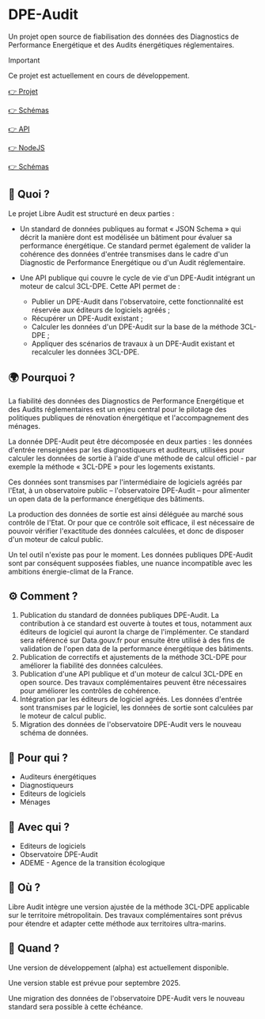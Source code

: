 # DPE-Audit

Un projet open source de fiabilisation des données des Diagnostics de Performance Energétique et des Audits énergétiques réglementaires.

> [!IMPORTANT]
> Ce projet est actuellement en cours de développement.

[👉 Projet](https://github.com/action-21/dpe-audit)

[👉 Schémas](https://github.com/action-21/dpe-audit-schema)

[👉 API](https://github.com/action-21/dpe-audit-api)

[👉 NodeJS](https://github.com/action-21/dpe-audit-node)

[👉 Schémas](https://github.com/action-21/guichet-unique-controle-renovation-schemas)

## 🚀 Quoi ?

Le projet Libre Audit est structuré en deux parties :

- Un standard de données publiques au format « JSON Schema » qui décrit la manière dont est modélisée un bâtiment pour évaluer sa performance énergétique. Ce standard permet également de valider la cohérence des données d'entrée transmises dans le cadre d'un Diagnostic de Performance Energétique ou d'un Audit réglementaire.

- Une API publique qui couvre le cycle de vie d'un DPE-Audit intégrant un moteur de calcul 3CL-DPE. Cette API permet de :
  - Publier un DPE-Audit dans l'observatoire, cette fonctionnalité est réservée aux éditeurs de logiciels agréés ;
  - Récupérer un DPE-Audit existant ;
  - Calculer les données d'un DPE-Audit sur la base de la méthode 3CL-DPE ;
  - Appliquer des scénarios de travaux à un DPE-Audit existant et recalculer les données 3CL-DPE.

## 🌍 Pourquoi ?

La fiabilité des données des Diagnostics de Performance Energétique et des Audits réglementaires est un enjeu central pour le pilotage des politiques publiques de rénovation énergétique et l'accompagnement des ménages.

La donnée DPE-Audit peut être décomposée en deux parties : les données d'entrée renseignées par les diagnostiqueurs et auditeurs, utilisées pour calculer les données de sortie à l'aide d'une méthode de calcul officiel - par exemple la méthode « 3CL-DPE » pour les logements existants.

Ces données sont transmises par l'intermédiaire de logiciels agréés par l'Etat, à un observatoire public – l'observatoire DPE-Audit – pour alimenter un open data de la performance énergétique des bâtiments.

La production des données de sortie est ainsi déléguée au marché sous contrôle de l'Etat. Or pour que ce contrôle soit efficace, il est nécessaire de pouvoir vérifier l'exactitude des données calculées, et donc de disposer d'un moteur de calcul public.

Un tel outil n'existe pas pour le moment. Les données publiques DPE-Audit sont par conséquent supposées fiables, une nuance incompatible avec les ambitions énergie-climat de la France.

## ⚙️ Comment ?

1. Publication du standard de données publiques DPE-Audit. La contribution à ce standard est ouverte à toutes et tous, notamment aux éditeurs de logiciel qui auront la charge de l'implémenter.
   Ce standard sera référencé sur Data.gouv.fr pour ensuite être utilisé à des fins de validation de l'open data de la performance énergétique des bâtiments.
2. Publication de correctifs et ajustements de la méthode 3CL-DPE pour améliorer la fiabilité des données calculées.
3. Publication d'une API publique et d'un moteur de calcul 3CL-DPE en open source. Des travaux complémentaires peuvent être nécessaires pour améliorer les contrôles de cohérence.
4. Intégration par les éditeurs de logiciel agréés. Les données d'entrée sont transmises par le logiciel, les données de sortie sont calculées par le moteur de calcul public.
5. Migration des données de l'observatoire DPE-Audit vers le nouveau schéma de données.

## 🎯 Pour qui ?

- Auditeurs énergétiques
- Diagnostiqueurs
- Editeurs de logiciels
- Ménages

## 🤝 Avec qui ?

- Editeurs de logiciels
- Observatoire DPE-Audit
- ADEME - Agence de la transition écologique

## 📍 Où ?

Libre Audit intègre une version ajustée de la méthode 3CL-DPE applicable sur le territoire métropolitain. Des travaux complémentaires sont prévus pour étendre et adapter cette méthode aux territoires ultra-marins.

## 📆 Quand ?

Une version de développement (alpha) est actuellement disponible.

Une version stable est prévue pour septembre 2025.

Une migration des données de l'observatoire DPE-Audit vers le nouveau standard sera possible à cette échéance.
